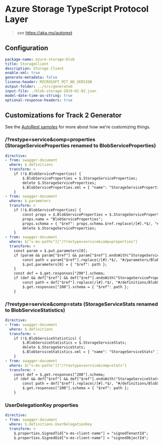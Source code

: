 # Azure Storage TypeScript Protocol Layer

> see https://aka.ms/autorest


## Configuration

```yaml
package-name: azure-storage-blob
title: StorageClient
description: Storage Client
enable-xml: true
generate-metadata: false
license-header: MICROSOFT_MIT_NO_VERSION
output-folder: ../src/generated
input-file: ./blob-storage-2019-02-02.json
model-date-time-as-string: true
optional-response-headers: true
```

## Customizations for Track 2 Generator
See the [AutoRest samples](https://github.com/Azure/autorest/tree/master/Samples/3b-custom-transformations)
for more about how we're customizing things.

### /?restype=service&comp=properties (StorageServiceProperties renamed to BlobServiceProperties)
``` yaml
directive:
- from: swagger-document
  where: $.definitions
  transform: >
    if (!$.BlobServiceProperties) {
        $.BlobServiceProperties = $.StorageServiceProperties;
        delete $.StorageServiceProperties;
        $.BlobServiceProperties.xml = { "name": "StorageServiceProperties" };
    }
- from: swagger-document
  where: $.parameters
  transform: >
    if (!$.BlobServiceProperties) {
        const props = $.BlobServiceProperties = $.StorageServiceProperties;
        props.name = "BlobServiceProperties";
        props.schema = { "$ref": props.schema.$ref.replace(/[#].*$/, "#/definitions/BlobServiceProperties") };
        delete $.StorageServiceProperties;
    }
- from: swagger-document
  where: $["x-ms-paths"]["/?restype=service&comp=properties"]
  transform: >
    const param = $.put.parameters[0];
    if (param && param["$ref"] && param["$ref"].endsWith("StorageServiceProperties")) {
        const path = param["$ref"].replace(/[#].*$/, "#/parameters/BlobServiceProperties");
        $.put.parameters[0] = { "$ref": path };
    }
    const def = $.get.responses["200"].schema;
    if (def && def["$ref"] && def["$ref"].endsWith("StorageServiceProperties")) {
        const path = def["$ref"].replace(/[#].*$/, "#/definitions/BlobServiceProperties");
        $.get.responses["200"].schema = { "$ref": path };
    }
```

### /?restype=service&comp=stats (StorageServiceStats renamed to BlobServiceStatistics)
``` yaml
directive:
- from: swagger-document
  where: $.definitions
  transform: >
    if (!$.BlobServiceStatistics) {
        $.BlobServiceStatistics = $.StorageServiceStats;
        delete $.StorageServiceStats;
        $.BlobServiceStatistics.xml = { "name": "StorageServiceStats" };
    }
- from: swagger-document
  where: $["x-ms-paths"]["/?restype=service&comp=stats"]
  transform: >
    const def = $.get.responses["200"].schema;
    if (def && def["$ref"] && def["$ref"].endsWith("StorageServiceStats")) {
        const path = def["$ref"].replace(/[#].*$/, "#/definitions/BlobServiceStatistics");
        $.get.responses["200"].schema = { "$ref": path };
    }
```

### UserDelegationKey properties
``` yaml
directive:
- from: swagger-document
  where: $.definitions.UserDelegationKey
  transform: >
    $.properties.SignedTid["x-ms-client-name"] = "signedTenantId";
    $.properties.SignedOid["x-ms-client-name"] = "signedObjectId";
```
